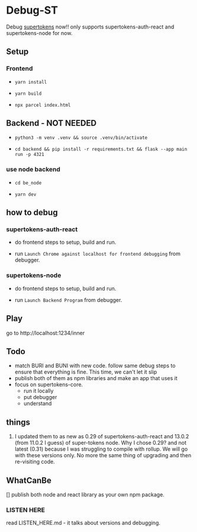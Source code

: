 # Debug-ST

Debug [supertokens](https://github.com/supertokens) now!!
only supports supertokens-auth-react and supertokens-node for now.

## Setup

### Frontend

- `yarn install`

- `yarn build`

- `npx parcel index.html`


## Backend - NOT NEEDED

- `python3 -m venv .venv && source .venv/bin/activate`

- `cd backend && pip install -r requirements.txt && flask --app main run -p 4321`


### use node backend
- `cd be_node`

- `yarn dev`

## how to debug

### supertokens-auth-react

- do frontend steps to setup, build and run. 

- run `Launch Chrome against localhost for frontend debugging` from debugger.

### supertokens-node

- do frontend steps to setup, build and run.

- run `Launch Backend Program` from debugger.

## Play

go to http://localhost:1234/inner 

## Todo 
- match BURI and BUNI with new code. follow same debug steps to ensure that everything is fine. This time, we can't let it slip
- publish both of them as npm libraries and make an app that uses it
- focus on supertokens-core. 
    - run it locally
    - put debugger
    - understand


## things 
1. I updated them to as new as 0.29 of supertokens-auth-react and 13.0.2 (from 11.0.2 I guess) of super-tokens node. Why I chose 0.29? and not latest (0.31) because I was struggling to compile with rollup. We will go with these versions only. No more the same thing of upgrading and then re-visiting code. 




## WhatCanBe

[] publish both node and react library as your own npm package.


### LISTEN HERE
read LISTEN_HERE.md  - it talks about versions and debugging.